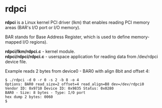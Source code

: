 
# rdpci

**rdpci** is a Linux kernel PCI driver (lkm) that enables reading PCI memory areas (BAR's I/O port or I/O memory).

BAR stands for Base Address Register, which is used to define memory-mapped I/O regions).

**rdpci/lkm/rdpci.c** - kernel module.      
**rdpci/rdpci/rdpci.c** - userspace application for reading data from /dev/rdpci device file.

Example reads 2 bytes from device0 - BAR0 with align 8bit and offset 4:

	$ ./rdpci -d 0 -r 0 -s 2 -b 8 -o 4
	Options: BAR0 read_size=2 offset=4 read_align=B8 dev=/dev/rdpci0
	Vendor ID: 0x9710 Device ID: 0x9835 Status: 0x0280
	BAR0 - Size: 8 bytes - Type: I/O port
	hex dump 2 bytes: 0060
	$	
